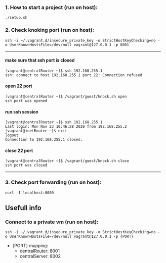### 1. How to start a project (run on host):
```
./setup.sh
```

### 2. Check knoking port (run on host):
```
ssh -i ~/.vagrant.d/insecure_private_key -o StrictHostKeyChecking=no -o UserKnownHostsFile=/dev/null vagrant@127.0.0.1 -p 8001
```
---------------------------------------------------------------------------
#### make sure that ssh port is closed
```
[vagrant@centralRouter ~]$ ssh 192.168.255.1
ssh: connect to host 192.168.255.1 port 22: Connection refused
```
#### open 22 port
```
[vagrant@centralRouter ~]$ /vagrant/guest/knock.sh open
ssh port was opened
```

#### run ssh session
```
[vagrant@centralRouter ~]$ ssh 192.168.255.1
Last login: Mon Nov 23 10:46:28 2020 from 192.168.255.2
[vagrant@inetRouter ~]$ exit
logout
Connection to 192.168.255.1 closed.
```
#### close 22 port
```
[vagrant@centralRouter ~]$ /vagrant/guest/knock.sh close
ssh port was closed
```
---------------------------------------------------------------------------

### 3. Check port forwarding (run on host):
```
curl -I localhost:8080
```

## Usefull info
### Connect to a private vm (run on host):
```
ssh -i ~/.vagrant.d/insecure_private_key -o StrictHostKeyChecking=no -o UserKnownHostsFile=/dev/null vagrant@127.0.0.1 -p {PORT}
```
- {PORT} mapping:
    - centralRouter: 8001
    - centralServer: 8002
